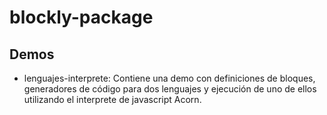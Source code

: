 # blockly-package

Demos
--------------------------

* lenguajes-interprete: Contiene una demo con definiciones de bloques,
generadores de código para dos lenguajes y ejecución de uno de ellos utilizando
el interprete de javascript Acorn.
